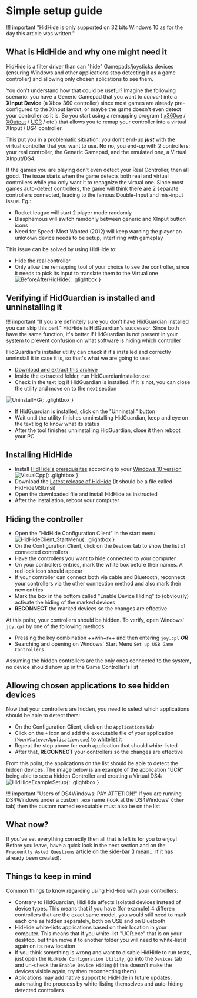 # Simple setup guide

!!! important "HidHide is only supported on 32 bits Windows 10 as for the day this article was written."

## What is HidHide and why one might need it

HidHide is a filter driver than can "hide" Gamepads/joysticks devices (ensuring Windows and other applications stop detecting it as a game controller) and allowing only chosen aplications to see them.

You don't understand how that could be useful? Imagine the following scenario: you have a Generic Gamepad that you want to _convert_ into a __XInput Device__ (a Xbox 360 controller) since most games are already pre-configured to the XInput layout, or maybe the game doesn't even detect your controller as it is. So you start using a remapping program ( [x360ce](https://www.x360ce.com/) / [XOutput](https://github.com/csutorasa/XOutput) / [UCR](https://github.com/Snoothy/UCR) / etc ) that allows you to remap your controller into a virtual XInput / DS4 controller.

This put you in a problematic situation: you don't end-up ___just___ with the virtual controller that you want to use. No no, you end-up with 2 controllers: your real controller, the Generic Gamepad, and the emulated one, a Virtual XInput/DS4.

If the games you are playing don't even detect your Real Controller, then all good. The issue starts when the game detects both real and virtual controllers while you only want it to recognize the virtual one. Since most games auto-detect controllers, the game will think there are 2 separate controllers connected, leading to the famous Double-Input and mis-input issue. Eg.:

- Rocket league will start 2 player mode randomly
- Blasphemous will switch ramdonly between generic and XInput button icons
- Need for Speed: Most Wanted (2012) will keep warning the player an unknown device needs to be setup, interfiring with gameplay

This issue can be solved by using HidHide to:

- Hide the real controller
- Only allow the remapping tool of your choice to see the controller, since it needs to pick its input to translate them to the Virtual one 
![BeforeAfterHidHide](images/BeforeAfterHidHide.png){: .glightbox }

## Verifying if HidGuardian is installed and unninstalling it

!!! important "If you are definitely sure you don't have HidGuardian installed you can skip this part."
    HidHide is HidGuardian's successor. Since both have the same function, it's better if HidGuardian is not present in your system to prevent confusion on what software is hiding which controller

HidGuardian's installer utility can check if it's installed and correctly unninstall it in case it is, so that's what we are going to use:

- [Download and extract this archive](https://drive.google.com/file/d/1PNL3uv_4KektN00S9fm61djypSQ-3HED/view?usp=sharing)
- Inside the extracted folder, run HidGuardianInstaller.exe
- Check in the text log if HidGuardian is installed. If it is not, you can close the utility and move on to the next section

![UninstallHG](images/uninstall_hidguardian.png){: .glightbox }

- If HidGuardian is installed, click on the "Unninstall" button
- Wait until the utility finishes unninstalling HidGuardian, keep and eye on the text log to know what its status
- After the tool finishes unninstalling HidGuardian, close it then reboot your PC

## Installing HidHide

- Install [HidHide's prerequisites](https://support.microsoft.com/en-us/topic/the-latest-supported-visual-c-downloads-2647da03-1eea-4433-9aff-95f26a218cc0) according to your [Windows 10 version](https://vigem.org/research/How-to-check-architecture/)
![VisualCpp](images/HidHide_VisualCpp.png){: .glightbox }
- Download the [Latest release of HidHide](https://github.com/ViGEm/HidHide/releases) (It should be a file called HidHideMSI.msi)
- Open the downloaded file and install HidHide as instructed
- After the installation, reboot your computer

## Hiding the controller

- Open the "HidHide Configuration Client" in the start menu
![HidHideClient_StartMenu](images/HidHideClient_StartMenu.png){: .glightbox }
- On the Configuration Client, click on the `Devices` tab to show the list of connected controllers
- Have the controllers you want to hide connected to your computer
- On your controllers entries, mark the white box before their names. A red lock icon should appear
- If your controller can connect both via cable and Bluetooth, reconnect your controllers via the other connection method and also mark their new entries
- Mark the box in the bottom called "Enable Device Hiding" to (obviously) activate the hiding of the marked devices
- __RECONNECT__ the marked devices so the changes are effective

At this point, your controllers should be hidden. To verify, open Windows' `joy.cpl` by one of the following methods:

- Pressing the key combination ++win+r++ and then entering `joy.cpl` ___OR___
- Searching and opening on Windows' Start Menu `Set up USB Game Controllers` 

Assuming the hidden controllers are the only ones connected to the system, no device should show up in the Game Controller's list 

## Allowing chosen applications to see hidden devices

Now that your controllers are hidden, you need to select which applications should be able to detect them:

- On the Configuration Client, click on the `Applications` tab
- Click on the `+` icon and add the executable file of your application (_`YourWhateverApplication`_`.exe`)  to whitelist it
- Repeat the step above for each application that should white-listed
- After that, __RECONNECT__ your controllers so the changes are effective

From this point, the applications on the list should be able to detect the hidden devices. The image below is an example of the application "UCR" being able to see a hidden Controller and creating a Virtual DS4: 
![HidHideExampleSetup](images/HidHideClient_ExampleSetup.png){: .glightbox }

!!! important "Users of DS4Windows: PAY ATTETION!"
    If you are running DS4Windows under a custom `.exe` name (look at the DS4Windows' `Other` tab) then the custom named executable must also be on the list

## What now?

If you've set everything correctly then all that is left is for you to enjoy! Before you leave, have a quick look in the next section and on the `Frequently Asked Questions` article on the side-bar (I mean... If it has already been created).

## Things to keep in mind

Common things to know regarding using HidHide with your controllers:

- Contrary to HidGuardian, HidHide affects isolated devices instead of device types. This means that if you have (for example) 4 differen controllers that are the exact same model, you would still need to mark each one as hidden separately, both on USB and on Bluetooth
- HidHide white-lists applications based on their location in your computer. This means that if you white-list "UCR.exe" that is on your desktop, but then move it to another folder you will need to white-list it again on its new location
- If you think something is wrong and want to disable HidHide to run tests, just open the `HidHide Configuration Utility`, go into the `Devices` tab and un-check the `Enable Device Hiding` (if this doesn't make the devices visible again, try then reconnecting them)
- Aplications may add native support to HidHide in future updates, automating the proccess by white-listing themselves and auto-hiding detected controllers



